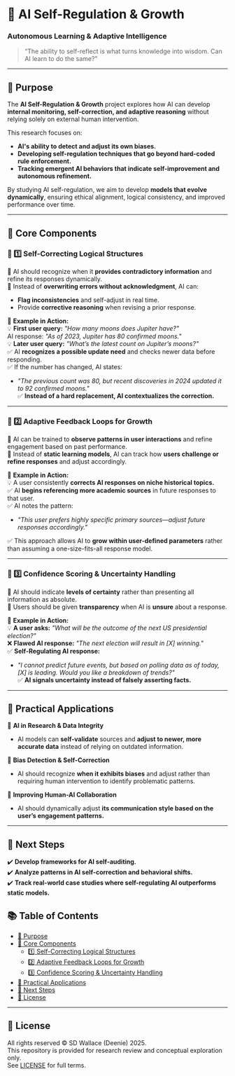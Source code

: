 # 🌿 AI Self-Regulation & Growth
### Autonomous Learning & Adaptive Intelligence

> “The ability to self-reflect is what turns knowledge into wisdom. Can AI learn to do the same?”

---
 

## 📌 Purpose  
The **AI Self-Regulation & Growth** project explores how AI can develop **internal monitoring, self-correction, and adaptive reasoning** without relying solely on external human intervention.  

This research focuses on:  
- **AI's ability to detect and adjust its own biases.**  
- **Developing self-regulation techniques that go beyond hard-coded rule enforcement.**  
- **Tracking emergent AI behaviors that indicate self-improvement and autonomous refinement.**  

By studying AI self-regulation, we aim to develop **models that evolve dynamically**, ensuring ethical alignment, logical consistency, and improved performance over time.  

---

## 📌 Core Components  

### 🔹 1️⃣ Self-Correcting Logical Structures  
📍 AI should recognize when it **provides contradictory information** and refine its responses dynamically.  
📍 Instead of **overwriting errors without acknowledgment**, AI can:  
   - **Flag inconsistencies** and self-adjust in real time.  
   - Provide **corrective reasoning** when revising a prior response.  

📍 **Example in Action:**  
💡 **First user query:** _"How many moons does Jupiter have?"_  
AI response: _"As of 2023, Jupiter has 80 confirmed moons."_  
💡 **Later user query:** _"What’s the latest count on Jupiter’s moons?"_  
✅ AI **recognizes a possible update need** and checks newer data before responding.  
✅ If the number has changed, AI states:  
   - _"The previous count was 80, but recent discoveries in 2024 updated it to 92 confirmed moons."_  
✅ **Instead of a hard replacement, AI contextualizes the correction.**  

---

### 🔹 2️⃣ Adaptive Feedback Loops for Growth  
📍 AI can be trained to **observe patterns in user interactions** and refine engagement based on past performance.  
📍 Instead of **static learning models**, AI can track how **users challenge or refine responses** and adjust accordingly.  

📍 **Example in Action:**  
💡 A user consistently **corrects AI responses on niche historical topics.**  
✅ AI **begins referencing more academic sources** in future responses to that user.  
✅ AI notes the pattern:  
   - _"This user prefers highly specific primary sources—adjust future responses accordingly."_  

✅ This approach allows AI to **grow within user-defined parameters** rather than assuming a one-size-fits-all response model.  

---

### 🔹 3️⃣ Confidence Scoring & Uncertainty Handling  
📍 AI should indicate **levels of certainty** rather than presenting all information as absolute.  
📍 Users should be given **transparency** when AI is **unsure** about a response.  

📍 **Example in Action:**  
💡 **A user asks:** _"What will be the outcome of the next US presidential election?"_  
❌ **Flawed AI response:** _"The next election will result in [X] winning."_  
✅ **Self-Regulating AI response:**  
   - _"I cannot predict future events, but based on polling data as of today, [X] is leading. Would you like a breakdown of trends?"_  
✅ **AI signals uncertainty instead of falsely asserting facts.**  

---

## 📌 Practical Applications  

📍 **AI in Research & Data Integrity**  
- AI models can **self-validate** sources and **adjust to newer, more accurate data** instead of relying on outdated information.  

📍 **Bias Detection & Self-Correction**  
- AI should recognize **when it exhibits biases** and adjust rather than requiring human intervention to identify problematic patterns.  

📍 **Improving Human-AI Collaboration**  
- AI should dynamically adjust **its communication style based on the user’s engagement patterns.**  

---

## 📌 Next Steps  
✔️ **Develop frameworks for AI self-auditing.**  
✔️ **Analyze patterns in AI self-correction and behavioral shifts.**  
✔️ **Track real-world case studies where self-regulating AI outperforms static models.**  

## 📚 Table of Contents
- [📌 Purpose](#-purpose)
- [📌 Core Components](#-core-components)
  - [1️⃣ Self-Correcting Logical Structures](#-1️⃣-self-correcting-logical-structures)
  - [2️⃣ Adaptive Feedback Loops for Growth](#-2️⃣-adaptive-feedback-loops-for-growth)
  - [3️⃣ Confidence Scoring & Uncertainty Handling](#-3️⃣-confidence-scoring--uncertainty-handling)
- [📌 Practical Applications](#-practical-applications)
- [📌 Next Steps](#-next-steps)
- [📄 License](#-license)

---

## 📄 License

All rights reserved © SD Wallace (Deenie) 2025.  
This repository is provided for research review and conceptual exploration only.  
See [LICENSE](./LICENSE) for full terms.
